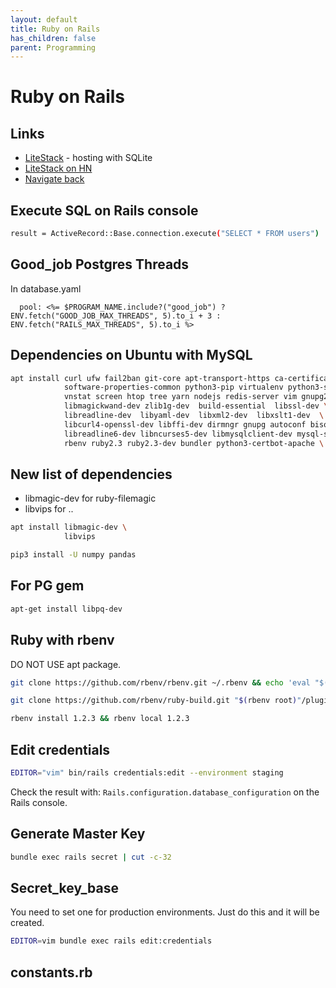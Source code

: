 ```yaml
---
layout: default
title: Ruby on Rails
has_children: false
parent: Programming
---
```


# Ruby on Rails

## Links

- [LiteStack](https://blog.appsignal.com/2023/09/27/an-introduction-to-litestack-for-ruby-on-rails.html) - hosting with SQLite
- [LiteStack on HN](https://news.ycombinator.com/item?id=37672692)
- [Navigate back](https://dev.to/notapatch/rails-going-backwards-56h5)

## Execute SQL on Rails console

```bash
result = ActiveRecord::Base.connection.execute("SELECT * FROM users")
```



## Good_job Postgres Threads

In database.yaml
```
  pool: <%= $PROGRAM_NAME.include?("good_job") ? ENV.fetch("GOOD_JOB_MAX_THREADS", 5).to_i + 3 : ENV.fetch("RAILS_MAX_THREADS", 5).to_i %>
```


## Dependencies on Ubuntu with MySQL

```bash
apt install curl ufw fail2ban git-core apt-transport-https ca-certificates \
            software-properties-common python3-pip virtualenv python3-setuptools \
            vnstat screen htop tree yarn nodejs redis-server vim gnupg2 imagemagick \
            libmagickwand-dev zlib1g-dev  build-essential  libssl-dev \
            libreadline-dev  libyaml-dev  libxml2-dev  libxslt1-dev  \
            libcurl4-openssl-dev libffi-dev dirmngr gnupg autoconf bison \
            libreadline6-dev libncurses5-dev libmysqlclient-dev mysql-server-5.7 \
            rbenv ruby2.3 ruby2.3-dev bundler python3-certbot-apache \

```

## New list of dependencies

- libmagic-dev for ruby-filemagic
- libvips for ..

```bash
apt install libmagic-dev \
            libvips

pip3 install -U numpy pandas
```
## For PG gem

```bash
apt-get install libpq-dev
```

## Ruby with rbenv

DO NOT USE apt package.

```bash
git clone https://github.com/rbenv/rbenv.git ~/.rbenv && echo 'eval "$(~/.rbenv/bin/rbenv init - bash)"' >> ~/.bashrc
```

```bash
git clone https://github.com/rbenv/ruby-build.git "$(rbenv root)"/plugins/ruby-build
```

```bash
rbenv install 1.2.3 && rbenv local 1.2.3
```

## Edit credentials

```bash
EDITOR="vim" bin/rails credentials:edit --environment staging
```

Check the result with:
`Rails.configuration.database_configuration` on the Rails console.

## Generate Master Key

```bash
bundle exec rails secret | cut -c-32
```

## Secret_key_base

You need to set one for production environments. Just do this and it will be created.

```bash
EDITOR=vim bundle exec rails edit:credentials
```

## constants.rb


